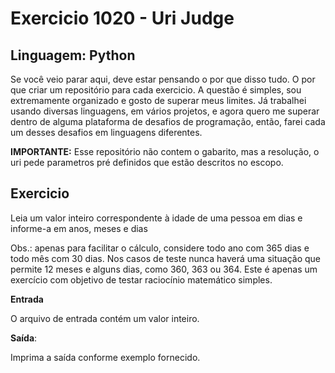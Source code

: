 # Exercicio 1020 - Uri Judge

## Linguagem: Python

Se você veio parar aqui, deve estar pensando o por que disso tudo. O por que criar um repositório para cada exercicio. A questão é simples, sou extremamente organizado e gosto de superar meus limites. Já trabalhei usando diversas linguagens, em vários projetos, e agora quero me superar dentro de alguma plataforma de desafios de programação, então, farei cada um desses desafios em linguagens diferentes.

**IMPORTANTE:** Esse repositório não contem o gabarito, mas a resolução, o uri pede parametros pré definidos que estão descritos no escopo.

## Exercicio



Leia um valor inteiro correspondente à idade de uma pessoa em dias e informe-a em anos, meses e dias

Obs.: apenas para facilitar o cálculo, considere todo ano com 365 dias e todo mês com 30 dias. Nos casos de teste nunca haverá uma situação que permite 12 meses e alguns dias, como 360, 363 ou 364. Este é apenas um exercício com objetivo de testar raciocínio matemático simples.


**Entrada**

O arquivo de entrada contém um valor inteiro.

**Saída**:

Imprima a saída conforme exemplo fornecido.
